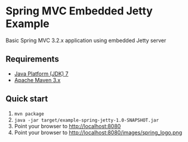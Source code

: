 Spring MVC Embedded Jetty Example
=================================

Basic Spring MVC 3.2.x application using embedded Jetty server


Requirements
------------
* [Java Platform (JDK) 7](http://www.oracle.com/technetwork/java/javase/downloads/index.html)
* [Apache Maven 3.x](http://maven.apache.org/)

Quick start
-----------
1. `mvn package`
2. `java -jar target/example-spring-jetty-1.0-SNAPSHOT.jar`
3. Point your browser to [http://localhost:8080](http://localhost:8080)
4. Point your browser to [http://localhost:8080/images/spring_logo.png](http://localhost:8080/images/spring_logo.png)
